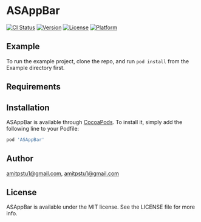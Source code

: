 # ASAppBar

[![CI Status](https://img.shields.io/travis/amitpstu1@gmail.com/ASAppBar.svg?style=flat)](https://travis-ci.org/amitpstu1@gmail.com/ASAppBar)
[![Version](https://img.shields.io/cocoapods/v/ASAppBar.svg?style=flat)](https://cocoapods.org/pods/ASAppBar)
[![License](https://img.shields.io/cocoapods/l/ASAppBar.svg?style=flat)](https://cocoapods.org/pods/ASAppBar)
[![Platform](https://img.shields.io/cocoapods/p/ASAppBar.svg?style=flat)](https://cocoapods.org/pods/ASAppBar)

## Example

To run the example project, clone the repo, and run `pod install` from the Example directory first.

## Requirements

## Installation

ASAppBar is available through [CocoaPods](https://cocoapods.org). To install
it, simply add the following line to your Podfile:

```ruby
pod 'ASAppBar'
```

## Author

amitpstu1@gmail.com, amitpstu1@gmail.com

## License

ASAppBar is available under the MIT license. See the LICENSE file for more info.
